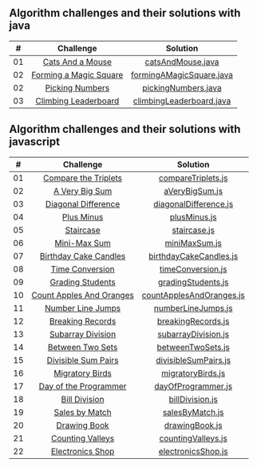 ## Algorithm challenges and their solutions with java

|  #  |                                                    Challenge                                                     |                               Solution                                |
| :-: | :--------------------------------------------------------------------------------------------------------------: | :-------------------------------------------------------------------: |
| 01  |       [Cats And a Mouse](https://www.hackerrank.com/challenges/cats-and-a-mouse/problem?isFullScreen=true)       |        [catsAndMouse.java](./solutions/java/catsAndMouse.java)        |
| 02  |  [Forming a Magic Square](https://www.hackerrank.com/challenges/magic-square-forming/problem?isFullScreen=true)  | [formingAMagicSquare.java](./solutions/java/formingAMagicSquare.java) |
| 02  |        [Picking Numbers](https://www.hackerrank.com/challenges/picking-numbers/problem?isFullScreen=true)        |      [pickingNumbers.java](./solutions/java/pickingNumbers.java)      |
| 03  | [Climbing Leaderboard](https://www.hackerrank.com/challenges/climbing-the-leaderboard/problem?isFullScreen=true) | [climbingLeaderboard.java](./solutions/java/climbingLeaderboard.java) |

## Algorithm challenges and their solutions with javascript

|  #  |                                                      Challenge                                                      |                                  Solution                                   |
| :-: | :-----------------------------------------------------------------------------------------------------------------: | :-------------------------------------------------------------------------: |
| 01  |    [Compare the Triplets](https://www.hackerrank.com/challenges/compare-the-triplets/problem?isFullScreen=true)     |       [compareTriplets.js](./solutions/javascript/compareTriplets.js)       |
| 02  |          [A Very Big Sum](https://www.hackerrank.com/challenges/a-very-big-sum/problem?isFullScreen=true)           |           [aVeryBigSum.js](./solutions/javascript/aVeryBigSum.js)           |
| 03  |     [Diagonal Difference](https://www.hackerrank.com/challenges/diagonal-difference/problem?isFullScreen=true)      |    [diagonalDifference.js](./solutions/javascript/diagonalDifference.js)    |
| 04  |              [Plus Minus](https://www.hackerrank.com/challenges/plus-minus/problem?isFullScreen=true)               |             [plusMinus.js](./solutions/javascript/plusMinus.js)             |
| 05  |               [Staircase](https://www.hackerrank.com/challenges/staircase/problem?isFullScreen=true)                |             [staircase.js](./solutions/javascript/staircase.js)             |
| 06  |            [Mini-Max Sum](https://www.hackerrank.com/challenges/mini-max-sum/problem?isFullScreen=true)             |            [miniMaxSum.js](./solutions/javascript/miniMaxSum.js)            |
| 07  |   [Birthday Cake Candles](https://www.hackerrank.com/challenges/birthday-cake-candles/problem?isFullScreen=true)    |   [birthdayCakeCandles.js](./solutions/javascript/birthdayCakeCandles.js)   |
| 08  |         [Time Conversion](https://www.hackerrank.com/challenges/time-conversion/problem?isFullScreen=true)          |        [timeConversion.js](./solutions/javascript/timeConversion.js)        |
| 09  |             [Grading Students](https://www.hackerrank.com/challenges/grading/problem?isFullScreen=true)             |       [gradingStudents.js](./solutions/javascript/gradingStudents.js)       |
| 10  |    [Count Apples And Oranges](https://www.hackerrank.com/challenges/apple-and-orange/problem?isFullScreen=true)     | [countApplesAndOranges.js](./solutions/javascript/countApplesAndOranges.js) |
| 11  |            [Number Line Jumps](https://www.hackerrank.com/challenges/kangaroo/problem?isFullScreen=true)            |       [numberLineJumps.js](./solutions/javascript/numberLineJumps.js)       |
| 12  | [Breaking Records](https://www.hackerrank.com/challenges/breaking-best-and-worst-records/problem?isFullScreen=true) |       [breakingRecords.js](./solutions/javascript/breakingRecords.js)       |
| 13  |        [Subarray Division](https://www.hackerrank.com/challenges/the-birthday-bar/problem?isFullScreen=true)        |      [subarrayDivision.js](./solutions/javascript/subarrayDivision.js)      |
| 14  |        [Between Two Sets](https://www.hackerrank.com/challenges/between-two-sets/problem?isFullScreen=true)         |        [betweenTwoSets.js](./solutions/javascript/betweenTwoSets.js)        |
| 15  |     [Divisible Sum Pairs](https://www.hackerrank.com/challenges/divisible-sum-pairs/problem?isFullScreen=true)      |     [divisibleSumPairs.js](./solutions/javascript/divisibleSumPairs.js)     |
| 16  |         [Migratory Birds](https://www.hackerrank.com/challenges/migratory-birds/problem?isFullScreen=true)          |        [migratoryBirds.js](./solutions/javascript/migratoryBirds.js)        |
| 17  |   [Day of the Programmer](https://www.hackerrank.com/challenges/day-of-the-programmer/problem?isFullScreen=true)    |       [dayOfProgrammer.js](./solutions/javascript/dayOfProgrammer.js)       |
| 18  |            [Bill Division](https://www.hackerrank.com/challenges/bon-appetit/problem?isFullScreen=true)             |          [billDivision.js](./solutions/javascript/billDivision.js)          |
| 19  |           [Sales by Match](https://www.hackerrank.com/challenges/sock-merchant/problem?isFullScreen=true)           |          [salesByMatch.js](./solutions/javascript/salesByMatch.js)          |
| 20  |            [Drawing Book](https://www.hackerrank.com/challenges/drawing-book/problem?isFullScreen=true)             |           [drawingBook.js](./solutions/javascript/drawingBook.js)           |
| 21  |        [Counting Valleys](https://www.hackerrank.com/challenges/counting-valleys/problem?isFullScreen=true)         |       [countingValleys.js](./solutions/javascript/countingValleys.js)       |
| 22  |        [Electronics Shop](https://www.hackerrank.com/challenges/electronics-shop/problem?isFullScreen=true)         |       [electronicsShop.js](./solutions/javascript/electronicsShop.js)       |
